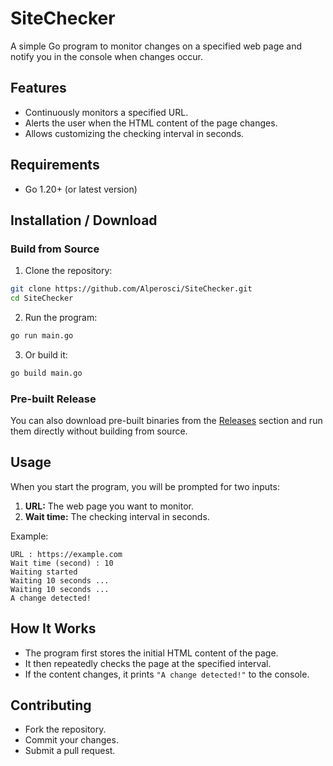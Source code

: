 # SiteChecker

A simple Go program to monitor changes on a specified web page and notify you in the console when changes occur.

## Features

* Continuously monitors a specified URL.
* Alerts the user when the HTML content of the page changes.
* Allows customizing the checking interval in seconds.

## Requirements

* Go 1.20+ (or latest version)

## Installation / Download

### Build from Source

1. Clone the repository:

```bash
git clone https://github.com/Alperosci/SiteChecker.git
cd SiteChecker
```

2. Run the program:

```bash
go run main.go
```

3. Or build it:

```bash
go build main.go
```

### Pre-built Release

You can also download pre-built binaries from the [Releases](https://github.com/username/web-change-detector/releases) section and run them directly without building from source.

## Usage

When you start the program, you will be prompted for two inputs:

1. **URL:** The web page you want to monitor.
2. **Wait time:** The checking interval in seconds.

Example:

```text
URL : https://example.com
Wait time (second) : 10
Waiting started
Waiting 10 seconds ...
Waiting 10 seconds ...
A change detected!
```

## How It Works

* The program first stores the initial HTML content of the page.
* It then repeatedly checks the page at the specified interval.
* If the content changes, it prints `"A change detected!"` to the console.

## Contributing

* Fork the repository.
* Commit your changes.
* Submit a pull request.
